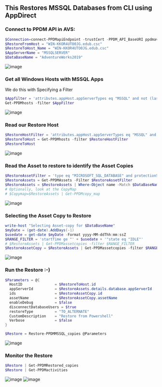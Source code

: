 ## This Restores MSSQL Databases from CLI using AppDirect


### Connect to PPDM API in AVS:
```Powershell
$Connection=connect-PPDMapiEndpoint -trustCert -PPDM_API_BaseURI ppdmavs01.edub.csc
$RestoreFromHost = "WIN-KKOR4UTO0JG.edub.csc"
$RestoreToHost_Name = "WIN-KKOR4UTO0JG.edub.csc"
$AppServerName = "MSSQLSERVER"
$DataBaseName = "AdventureWorks2019"
```
![image](https://github.com/bottkars/PPDM-pwsh/assets/8255007/8e9d3644-6085-4c33-aaf9-acc88ac87ea5)

### Get all Windows Hosts with MSSQL Apps
We do this with Specifying a Filter
```Powershell
$Appfilter = 'attributes.appHost.appServerTypes eq "MSSQL" and not (lastDiscoveryStatus eq "DELETED") and details.appHost.os lk "WINDOWS" and details.appHost.phase eq "NONE"'
Get-PPDMhosts -filter $AppFilter
```

![image](https://github.com/bottkars/PPDM-pwsh/assets/8255007/443626d6-9dcd-4a29-98ec-35183fe693bb)
### Read our Restore Host
```Powershell
$RestoreHostFilter = 'attributes.appHost.appServerTypes eq "MSSQL" and not (lastDiscoveryStatus eq "DELETED") and details.appHost.os lk "WINDOWS" and details.appHost.phase eq "NONE" and hostname eq "' + $RestoreToHost_Name + '"'
$RestoreToHost = Get-PPDMhosts -filter $RestoreHostFilter
$RestoreToHost
```
![image](https://github.com/bottkars/PPDM-pwsh/assets/8255007/dded0057-866a-489e-acf9-4357b5c0c5fa)
### Read the Asset to restore to identify the Asset Copies
```Powershell
$RestoreAssetFilter = 'type eq "MICROSOFT_SQL_DATABASE" and protectionStatus eq "PROTECTED" and details.database.clusterName eq "' + $RestoreFromHost + '"' + ' and details.database.appServerName eq "' + $AppServerName + '"'
$RestoreAssets = Get-PPDMAssets -Filter $RestoreAssetFilter
$RestoreAssets = $RestoreAssets | Where-Object name -Match $DataBaseName
# Optionally, look at the CopyMap
# $Copymap=$RestoreAssets | Get-PPDMcopy_map
```
![image](https://github.com/bottkars/PPDM-pwsh/assets/8255007/89a8abe5-61ad-4b86-a6b9-937d5077f586)

### Selecting the Asset Copy to Restore 

```Powershell
write-host "Selecting Asset-copy for $DataBaseName"
$myDate = (get-date).AddDays(-1)
$usedate = get-date $myDate -Format yyyy-MM-ddThh:mm:ssZ
$RANGE_FILTER = 'startTime ge "' + $usedate + '"state eq "IDLE"'
# $RestoreAssets | Get-PPDMassetcopies -filter $RANGE_FILTER
$RestoreAssetCopy = $RestoreAssets | Get-PPDMassetcopies -filter $RANGE_FILTER | Select-Object -First 1
```
![image](https://github.com/bottkars/PPDM-pwsh/assets/8255007/0474c071-91eb-4aef-bb3f-f5f5b74dacb8)

### Run the Restore :-)  
```Powershell
$Parameters = @{
  HostID               = $RestoreToHost.id 
  appServerId          = $RestoreAssets.details.database.appServerId
  ids                  = $RestoreAssetCopy.id
  assetName            = $RestoreAssetCopy.assetName
  enableDebug          = $false
  disconnectDatabaseUsers = $true
  restoreType          = "TO_ALTERNATE" 
  CustomDescription    = "Restore from Powershell"
  Verbose              = $false
}

$Restore = Restore-PPDMMSSQL_copies @Parameters
```
![image](https://github.com/bottkars/PPDM-pwsh/assets/8255007/3c842fc1-f8a0-460a-867a-dd12923b097f)
### Monitor the Restore
```Powershell
$Restore | Get-PPDMRestored_copies
$Restore | Get-PPDMactivities
```
![image](https://github.com/bottkars/PPDM-pwsh/assets/8255007/721f1034-1ccf-4a3c-9bd4-228c19ef8fa7)
![image](https://github.com/bottkars/PPDM-pwsh/assets/8255007/667a6cef-01ec-4c90-98d8-45eb39d39c38)